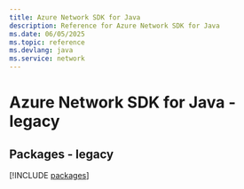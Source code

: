 ```yaml
---
title: Azure Network SDK for Java
description: Reference for Azure Network SDK for Java
ms.date: 06/05/2025
ms.topic: reference
ms.devlang: java
ms.service: network
---
```

# Azure Network SDK for Java - legacy
## Packages - legacy
[!INCLUDE [packages](network-index.md)]